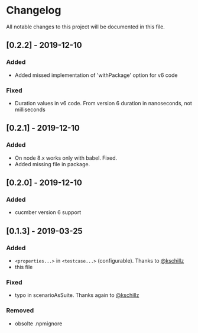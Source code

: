 # Changelog
All notable changes to this project will be documented in this file.

## [0.2.2] - 2019-12-10
### Added
- Added missed implementation of 'withPackage' option for v6 code
### Fixed
- Duration values in v6 code. From version 6 duration in nanoseconds, not milliseconds

## [0.2.1] - 2019-12-10
### Added
- On node 8.x works only with babel. Fixed.
- Added missing file in package.

## [0.2.0] - 2019-12-10
### Added
- cucmber version 6 support

## [0.1.3] - 2019-03-25
### Added
- `<properties...>` in `<testcase...>` (configurable). Thanks to [@kschillz](https://github.com/kschillz)
- this file

### Fixed
- typo in scenarioAsSuite. Thanks again to [@kschillz](https://github.com/kschillz)

### Removed
- obsolte .npmignore
